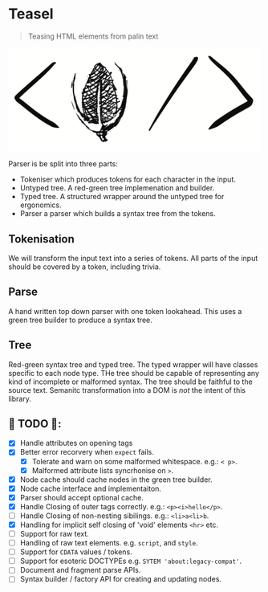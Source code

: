# Teasel

> Teasing HTML elements from palin text

![Logo](assets/logo.png)

Parser is be split into three parts:

 * Tokeniser which produces tokens for each character in the input.
 * Untyped tree. A red-green tree implemenation and builder.
 * Typed tree. A structured wrapper around the untyped tree for ergonomics.
 * Parser a parser which builds a syntax tree from the tokens.

## Tokenisation

We will transform the input text into a series of tokens. All parts of the input
should be covered by a token, including trivia.

## Parse

A hand written top down parser with one token lookahead. This uses a green tree
builder to produce a syntax tree.

## Tree

Red-green syntax tree and typed tree. The typed wrapper will have classes
specific to each node type. THe tree should be capable of representing any kind
of incomplete or malformed syntax. The tree should be faithful to the source
text. Semanitc transformation into a DOM is _not_ the intent of this library.

## 🐲 TODO 🐲:

 * [x] Handle attributes on opening tags
 * [x] Better error recorvery when `expect` fails.
   * [x] Tolerate and warn on some malformed whitespace. e.g.: `< p>`.
   * [x] Malformed attribute lists syncrhonise on `>`.
 * [x] Node cache should cache nodes in the green tree builder.
  * [x] Node cache interface and implementaiton.
  * [x] Parser should accept optional cache.
 * [x] Handle Closing of outer tags correctly. e.g.: `<p><i>hello</p>`.
 * [ ] Handle Closing of non-nesting sibilings. e.g.: `<li>a<li>b`.
 * [x] Handling for implicit self closing of 'void' elements `<hr>` etc.
 * [ ] Support for raw text.
  * [ ] Handling of raw text elements. e.g. `script`, and `style`.
  * [ ] Support for `CDATA` values / tokens.
 * [ ] Support for esoteric DOCTYPEs e.g. `SYTEM 'about:legacy-compat'`.
 * [ ] Document and fragment parse APIs.
 * [ ] Syntax builder / factory API for creating and updating nodes.
